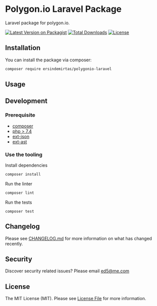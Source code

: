 # Polygon.io Laravel Package
Laravel package for polygon.io.

[![Latest Version on Packagist](https://img.shields.io/packagist/v/ersindemirtas/laravel-polygonio)](https://packagist.org/packages/ersindemirtas/laravel-polygonio)
[![Total Downloads](https://img.shields.io/packagist/dt/ersindemirtas/laravel-polygonio)](https://packagist.org/packages/ersindemirtas/laravel-polygonio)
[![License](https://img.shields.io/packagist/l/ersindemirtas/laravel-polygonio)](https://github.com/ersin-demirtas/polygonio-laravel/blob/master/LICENSE)


## Installation

You can install the package via composer:

```bash
composer require ersindemirtas/polygonio-laravel
```

## Usage



## Development

### Prerequisite

- [composer](https://getcomposer.org/)
- [php > 7.4](https://www.php.net/)
- [ext-json](https://www.php.net/manual/en/json.installation.php)
- [ext-ast](https://github.com/nikic/php-ast#installation)

### Use the tooling

Install dependencies
```bash
composer install
```

Run the linter
```bash
composer lint
```

Run the tests
```
composer test
```

## Changelog

Please see [CHANGELOG.md](CHANGELOG.md) for more information on what has changed recently.

## Security

Discover security related issues? Please email ed5@me.com

## License

The MIT License (MIT). Please see [License File](LICENSE) for more information.
